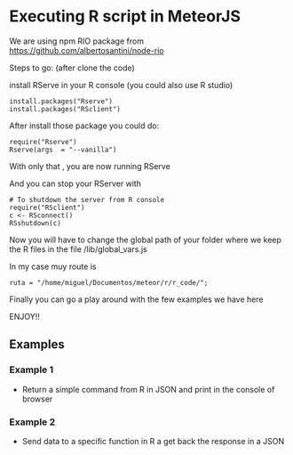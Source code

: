 # Executing R script in MeteorJS

We are using npm  RIO package from https://github.com/albertosantini/node-rio

Steps to go:  (after clone the code)

install RServe in your R console (you could also use R studio)


	install.packages("Rserve")
	install.packages("RSclient")


After install those package you could do:

	require("Rserve")
	Rserve(args  = "--vanilla")


With only that , you are now running RServe

And you can stop your RServer with

	# To shutdown the server from R console
	require("RSclient")
	c <- RSconnect()
	RSshutdown(c)

Now you will have to change the global path of your folder where we keep the R files in the file /lib/global_vars.js

In my case muy route is

	ruta = "/home/miguel/Documentos/meteor/r/r_code/";


Finally you can go a play around with the few examples we have here 

ENJOY!!



<h2>Examples</h2>

### Example 1

- Return  a simple command from R in JSON and print in the console of browser

### Example 2

- Send data to a specific function in R a get back the response in a JSON

